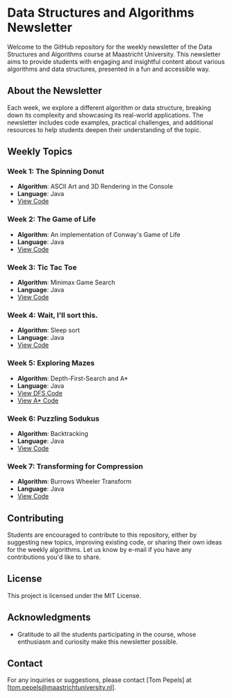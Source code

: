 # Data Structures and Algorithms Newsletter

Welcome to the GitHub repository for the weekly newsletter of the Data Structures and Algorithms course at Maastricht University. This newsletter aims to provide students with engaging and insightful content about various algorithms and data structures, presented in a fun and accessible way.

## About the Newsletter

Each week, we explore a different algorithm or data structure, breaking down its complexity and showcasing its real-world applications. The newsletter includes code examples, practical challenges, and additional resources to help students deepen their understanding of the topic.

## Weekly Topics

### Week 1: The Spinning Donut

- **Algorithm**: ASCII Art and 3D Rendering in the Console
- **Language**: Java
- [View Code](https://github.com/tpepels/dacs_algo_of_the_week/blob/main/Donut.java)

### Week 2: The Game of Life

- **Algorithm**: An implementation of Conway's Game of Life
- **Language**: Java
- [View Code](https://github.com/tpepels/dacs_algo_of_the_week/blob/main/GameOfLife.java)

### Week 3: Tic Tac Toe

- **Algorithm**: Minimax Game Search
- **Language**: Java
- [View Code](https://github.com/tpepels/dacs_algo_of_the_week/blob/main/TicTacToe.java)

### Week 4: Wait, I'll sort this.

- **Algorithm**: Sleep sort
- **Language**: Java
- [View Code](https://github.com/tpepels/dacs_algo_of_the_week/blob/main/SleepSort.java)

### Week 5: Exploring Mazes

- **Algorithm**: Depth-First-Search and A\*
- **Language**: Java
- [View DFS Code](https://github.com/tpepels/dacs_algo_of_the_week/blob/main/DFSMaze.java)
- [View A\* Code](https://github.com/tpepels/dacs_algo_of_the_week/blob/main/AStarMaze.java)

### Week 6: Puzzling Sodukus

- **Algorithm**: Backtracking
- **Language**: Java
- [View Code](https://github.com/tpepels/dacs_algo_of_the_week/blob/main/SudokuSolver.java)

### Week 7: Transforming for Compression

- **Algorithm**: Burrows Wheeler Transform
- **Language**: Java
- [View Code](https://github.com/tpepels/dacs_algo_of_the_week/blob/main/BurrowsWheelerTransform.java)

## Contributing

Students are encouraged to contribute to this repository, either by suggesting new topics, improving existing code, or sharing their own ideas for the weekly algorithms. Let us know by e-mail if you have any contributions you'd like to share.

## License

This project is licensed under the MIT License.

## Acknowledgments

- Gratitude to all the students participating in the course, whose enthusiasm and curiosity make this newsletter possible.

## Contact

For any inquiries or suggestions, please contact [Tom Pepels] at [tom.pepels@maastrichtuniversity.nl].
